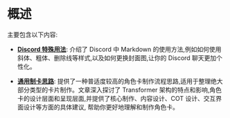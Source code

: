 # 概述
主要包含以下内容:

*   [**Discord 特殊用法**](discord.md): 介绍了 Discord 中 Markdown 的使用方法,例如如何使用斜体、粗体、删除线等样式,以及如何更换封面图,让你的 Discord 聊天更加个性化。

*   [**通用制卡思路**](make_card.md): 提供了一种普适度较高的角色卡制作流程思路,适用于整理绝大部分类型的卡片制作。文章深入探讨了 Transformer 架构的特点和影响,角色卡的设计层面和呈现层面,并提供了核心制作、内容设计、COT 设计、交互界面设计等方面的具体建议, 帮助你更好地理解和制作角色卡。
